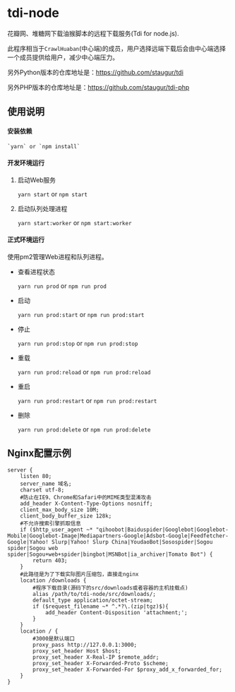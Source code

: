 # tdi-node
花瓣网、堆糖网下载油猴脚本的远程下载服务(Tdi for node.js).

此程序相当于`CrawlHuaban`(中心端)的成员，用户选择远端下载后会由中心端选择一个成员提供给用户，减少中心端压力。

另外Python版本的仓库地址是：https://github.com/staugur/tdi

另外PHP版本的仓库地址是：https://github.com/staugur/tdi-php

## 使用说明

#### 安装依赖

    `yarn` or `npm install`

#### 开发环境运行

1. 启动Web服务

    `yarn start` or `npm start`

2. 启动队列处理进程

    `yarn start:worker` or `npm start:worker`

#### 正式环境运行

使用pm2管理Web进程和队列进程。

- 查看进程状态

    `yarn run prod` or `npm run prod`

- 启动

    `yarn run prod:start` or `npm run prod:start`

- 停止

    `yarn run prod:stop` or `npm run prod:stop`

- 重载

    `yarn run prod:reload` or `npm run prod:reload`

- 重启

    `yarn run prod:restart` or `npm run prod:restart`

- 删除

    `yarn run prod:delete` or `npm run prod:delete`

## Nginx配置示例

```
server {
    listen 80;
    server_name 域名;
    charset utf-8;
    #防止在IE9、Chrome和Safari中的MIME类型混淆攻击
    add_header X-Content-Type-Options nosniff;
    client_max_body_size 10M;
    client_body_buffer_size 128k;
    #不允许搜索引擎抓取信息
    if ($http_user_agent ~* "qihoobot|Baiduspider|Googlebot|Googlebot-Mobile|Googlebot-Image|Mediapartners-Google|Adsbot-Google|Feedfetcher-Google|Yahoo! Slurp|Yahoo! Slurp China|YoudaoBot|Sosospider|Sogou spider|Sogou web spider|Sogou+web+spider|bingbot|MSNBot|ia_archiver|Tomato Bot") {
        return 403;
    }
    #此路径是为了下载实际图片压缩包，直接走nginx
    location /downloads {
        #程序下载目录(源码下的src/downloads或者容器的主机挂载点)
        alias /path/to/tdi-node/src/downloads/;
        default_type application/octet-stream;
        if ($request_filename ~* ^.*?\.(zip|tgz)$){
            add_header Content-Disposition 'attachment;';
        }
    }
    location / {
        #3000是默认端口
        proxy_pass http://127.0.0.1:3000;
        proxy_set_header Host $host;
        proxy_set_header X-Real-IP $remote_addr;
        proxy_set_header X-Forwarded-Proto $scheme;
        proxy_set_header X-Forwarded-For $proxy_add_x_forwarded_for;
    }
}
```
